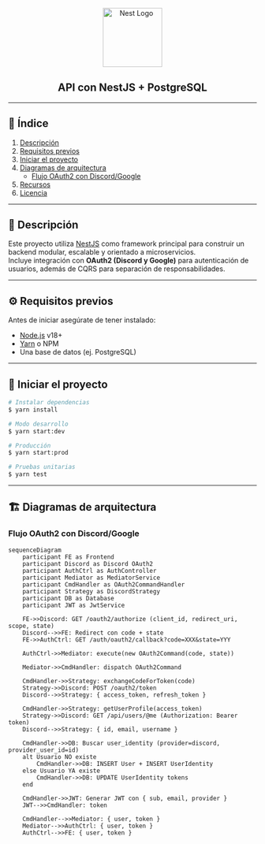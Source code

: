 <p align="center">
  <a href="http://nestjs.com/" target="blank">
    <img src="https://nestjs.com/img/logo-small.svg" width="120" alt="Nest Logo" />
  </a>
</p>

<h2 align="center">API con NestJS + PostgreSQL</h2>

---

## 📑 Índice

1. [Descripción](#-descripción)
2. [Requisitos previos](#-requisitos-previos)
3. [Iniciar el proyecto](#-iniciar-el-proyecto)
4. [Diagramas de arquitectura](#-diagramas-de-arquitectura)
   - [Flujo OAuth2 con Discord/Google](#flujo-oauth2-con-discordgoogle)
5. [Recursos](#-recursos)
6. [Licencia](#-licencia)

---

## 📖 Descripción

Este proyecto utiliza [NestJS](https://nestjs.com) como framework principal para construir un backend modular, escalable y orientado a microservicios.  
Incluye integración con **OAuth2 (Discord y Google)** para autenticación de usuarios, además de CQRS para separación de responsabilidades.

---

## ⚙️ Requisitos previos

Antes de iniciar asegúrate de tener instalado:

- [Node.js](https://nodejs.org/) v18+
- [Yarn](https://classic.yarnpkg.com/en/docs/install) o NPM
- Una base de datos (ej. PostgreSQL)

---

## 🚀 Iniciar el proyecto

```bash
# Instalar dependencias
$ yarn install

# Modo desarrollo
$ yarn start:dev

# Producción
$ yarn start:prod

# Pruebas unitarias
$ yarn test
```
---
## 🏗️ Diagramas de arquitectura
### Flujo OAuth2 con Discord/Google
  ```mermaid
  sequenceDiagram
      participant FE as Frontend
      participant Discord as Discord OAuth2
      participant AuthCtrl as AuthController
      participant Mediator as MediatorService
      participant CmdHandler as OAuth2CommandHandler
      participant Strategy as DiscordStrategy
      participant DB as Database
      participant JWT as JwtService
  
      FE->>Discord: GET /oauth2/authorize (client_id, redirect_uri, scope, state)
      Discord-->>FE: Redirect con code + state
      FE->>AuthCtrl: GET /auth/oauth2/callback?code=XXX&state=YYY
  
      AuthCtrl->>Mediator: execute(new OAuth2Command(code, state))
  
      Mediator->>CmdHandler: dispatch OAuth2Command
  
      CmdHandler->>Strategy: exchangeCodeForToken(code)
      Strategy->>Discord: POST /oauth2/token
      Discord-->>Strategy: { access_token, refresh_token }
      
      CmdHandler->>Strategy: getUserProfile(access_token)
      Strategy->>Discord: GET /api/users/@me (Authorization: Bearer token)
      Discord-->>Strategy: { id, email, username }
  
      CmdHandler->>DB: Buscar user_identity (provider=discord, provider_user_id=id)
      alt Usuario NO existe
          CmdHandler->>DB: INSERT User + INSERT UserIdentity
      else Usuario YA existe
          CmdHandler->>DB: UPDATE UserIdentity tokens
      end
  
      CmdHandler->>JWT: Generar JWT con { sub, email, provider }
      JWT-->>CmdHandler: token
  
      CmdHandler-->>Mediator: { user, token }
      Mediator-->>AuthCtrl: { user, token }
      AuthCtrl-->>FE: { user, token }
  ```
